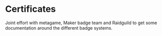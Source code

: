 # Certificates

Joint effort with metagame, Maker badge team and Raidguild to get some documentation around the different badge systems.

